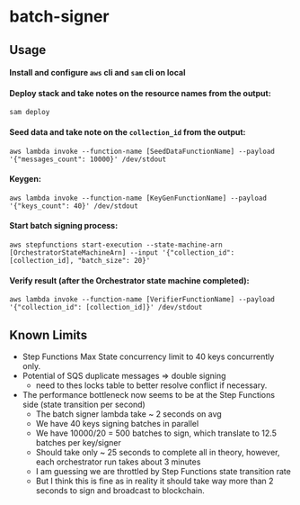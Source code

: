 # batch-signer

## Usage

#### Install and configure `aws` cli and `sam` cli on local

#### Deploy stack and take notes on the resource names from the output:
```
sam deploy
```
#### Seed data and take note on the `collection_id` from the output:
```
aws lambda invoke --function-name [SeedDataFunctionName] --payload '{"messages_count": 10000}' /dev/stdout
```
#### Keygen:
```
aws lambda invoke --function-name [KeyGenFunctionName] --payload '{"keys_count": 40}' /dev/stdout
```
#### Start batch signing process:
```
aws stepfunctions start-execution --state-machine-arn [OrchestratorStateMachineArn] --input '{"collection_id": [collection_id], "batch_size": 20}'
```
#### Verify result (after the Orchestrator state machine completed):
```
aws lambda invoke --function-name [VerifierFunctionName] --payload '{"collection_id": [collection_id]}' /dev/stdout
```

## Known Limits
- Step Functions Max State concurrency limit to 40 keys concurrently only.
- Potential of SQS duplicate messages => double signing
  - need to thes locks table to better resolve conflict if necessary.
- The performance bottleneck now seems to be at the Step Functions side (state transition per second)
  - The batch signer lambda take ~ 2 seconds on avg
  - We have 40 keys signing batches in parallel
  - We have 10000/20 = 500 batches to sign, which translate to 12.5 batches per key/signer
  - Should take only ~ 25 seconds to complete all in theory, however, each orchestrator run takes about 3 minutes
  - I am guessing we are throttled by Step Functions state transition rate
  - But I think this is fine as in reality it should take way more than 2 seconds to sign and broadcast to blockchain.